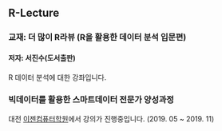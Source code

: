 ## R-Lecture

### 교재: 더 많이 R라뷰 (R을 활용한 데이터 분석 입문편)
#### 저자: 서진수(도서출판)

R 데이터 분석에 대한 강좌입니다.

### 빅데이터를 활용한 스마트데이터 전문가 양성과정

대전 [이젠컴퓨터학원](http://dj.ezenac.co.kr)에서 강의가 진행중입니다.
(2019. 05 ~ 2019. 11)
